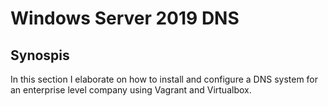 # Windows Server 2019 DNS 

## Synospis
In this section I elaborate on how to install and configure a DNS system for an enterprise level company using Vagrant and Virtualbox.

